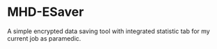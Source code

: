 # MHD-ESaver

A simple encrypted data saving tool with integrated statistic tab for my current job as paramedic.
